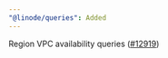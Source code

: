 ```yaml
---
"@linode/queries": Added
---
```


Region VPC availability queries ([#12919](https://github.com/linode/manager/pull/12919))
